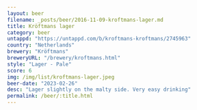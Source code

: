 ```yaml
---
layout: beer
filename: _posts/beer/2016-11-09-kroftmans-lager.md
title: Kröftmans lager
category: beer
untappd: "https://untappd.com/b/kroftmans-kroftmans/2745963"
country: "Netherlands"
brewery: "Kröftmans"
breweryURL: "/brewery/kroftmans.html"
style: "Lager - Pale"
score: 6
img: /img/list/kroftmans-lager.jpeg
beer-date: "2023-02-26"
desc: "Lager slightly on the malty side. Very easy drinking"
permalink: /beer/:title.html
---
```

